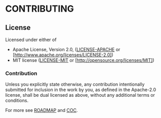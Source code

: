 # CONTRIBUTING

## License

Licensed under either of

 * Apache License, Version 2.0, ([LICENSE-APACHE](LICENSE-APACHE) or [http://www.apache.org/licenses/LICENSE-2.0])
 * MIT license ([LICENSE-MIT](LICENSE-MIT) or [http://opensource.org/licenses/MIT])

### Contribution

Unless you explicitly state otherwise, any contribution intentionally submitted
for inclusion in the work by you, as defined in the Apache-2.0 license, shall be dual licensed as above, without any
additional terms or conditions.

For more see [ROADMAP](ROADMAP.md) and [COC](CODE_OF_CONDUCT.md).

